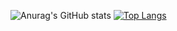 ![Anurag's GitHub stats](https://github-readme-stats.vercel.app/api?username=AbAhmadani&count_private=true)
[![Top Langs](https://github-readme-stats.vercel.app/api/top-langs/?username=AbAhmadani)](https://github.com/anuraghazra/github-readme-stats)
